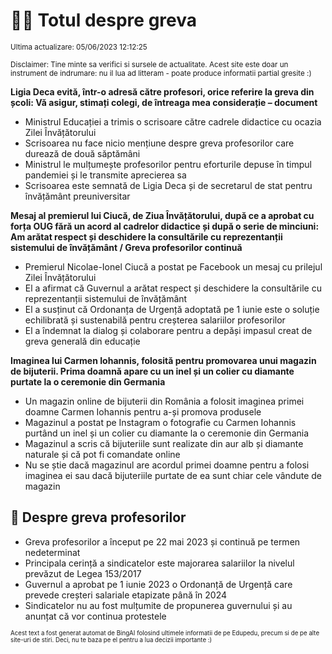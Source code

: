 # 👩‍🏫 Totul despre greva
<sub>Ultima actualizare: 05/06/2023 12:12:25</sub>

<sub>Disclaimer: Tine minte sa verifici si sursele de actualitate. Acest site este doar un instrument de indrumare: nu il lua ad litteram - poate produce informatii partial gresite :)</sub>

**Ligia Deca evită, într-o adresă către profesori, orice referire la greva din școli: Vă asigur, stimați colegi, de întreaga mea considerație – document**
- Ministrul Educației a trimis o scrisoare către cadrele didactice cu ocazia Zilei Învățătorului
- Scrisoarea nu face nicio mențiune despre greva profesorilor care durează de două săptămâni
- Ministrul le mulțumește profesorilor pentru eforturile depuse în timpul pandemiei și le transmite aprecierea sa
- Scrisoarea este semnată de Ligia Deca și de secretarul de stat pentru învățământ preuniversitar

**Mesaj al premierul lui Ciucă, de Ziua Învățătorului, după ce a aprobat cu forța OUG fără un acord al cadrelor didactice și după o serie de minciuni: Am arătat respect și deschidere la consultările cu reprezentanții sistemului de învățământ / Greva profesorilor continuă**
- Premierul Nicolae-Ionel Ciucă a postat pe Facebook un mesaj cu prilejul Zilei Învățătorului
- El a afirmat că Guvernul a arătat respect și deschidere la consultările cu reprezentanții sistemului de învățământ
- El a susținut că Ordonanța de Urgență adoptată pe 1 iunie este o soluție echilibrată și sustenabilă pentru creșterea salariilor profesorilor
- El a îndemnat la dialog și colaborare pentru a depăși impasul creat de greva generală din educație

**Imaginea lui Carmen Iohannis, folosită pentru promovarea unui magazin de bijuterii. Prima doamnă apare cu un inel și un colier cu diamante purtate la o ceremonie din Germania**
- Un magazin online de bijuterii din România a folosit imaginea primei doamne Carmen Iohannis pentru a-și promova produsele
- Magazinul a postat pe Instagram o fotografie cu Carmen Iohannis purtând un inel și un colier cu diamante la o ceremonie din Germania
- Magazinul a scris că bijuteriile sunt realizate din aur alb și diamante naturale și că pot fi comandate online
- Nu se știe dacă magazinul are acordul primei doamne pentru a folosi imaginea ei sau dacă bijuteriile purtate de ea sunt chiar cele vândute de magazin

## 🏫 Despre greva profesorilor
- Greva profesorilor a început pe 22 mai 2023 și continuă pe termen nedeterminat
- Principala cerință a sindicatelor este majorarea salariilor la nivelul prevăzut de Legea 153/2017
- Guvernul a aprobat pe 1 iunie 2023 o Ordonanță de Urgență care prevede creșteri salariale etapizate până în 2024
- Sindicatelor nu au fost mulțumite de propunerea guvernului și au anunțat că vor continua protestele


<sub><sub>Acest text a fost generat automat de BingAI folosind ultimele informatii de pe Edupedu, precum si de pe alte site-uri de stiri. Deci, nu te baza pe el pentru a lua decizii importante :)</sub></sub>